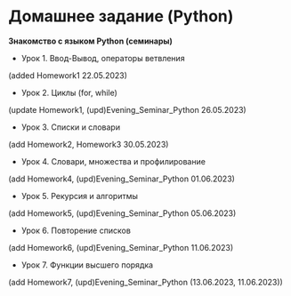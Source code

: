 # Домашнее задание (Python)

**Знакомство с языком Python (семинары)**

- Урок 1. Ввод-Вывод, операторы ветвления 


(added Homework1 22.05.2023)


- Урок 2. Циклы (for, while) 


(update Homework1, (upd)Evening_Seminar_Python 26.05.2023)


- Урок 3. Списки и словари


(add Homework2, Homework3 30.05.2023)


- Урок 4. Словари, множества и профилирование


(add Homework4, (upd)Evening_Seminar_Python 01.06.2023)


- Урок 5. Рекурсия и алгоритмы


(add Homework5, (upd)Evening_Seminar_Python 05.06.2023)


- Урок 6. Повторение списков


(add Homework6, (upd)Evening_Seminar_Python 11.06.2023)


- Урок 7. Функции высшего порядка


(add Homework7, (upd)Evening_Seminar_Python (13.06.2023, 11.06.2023))
